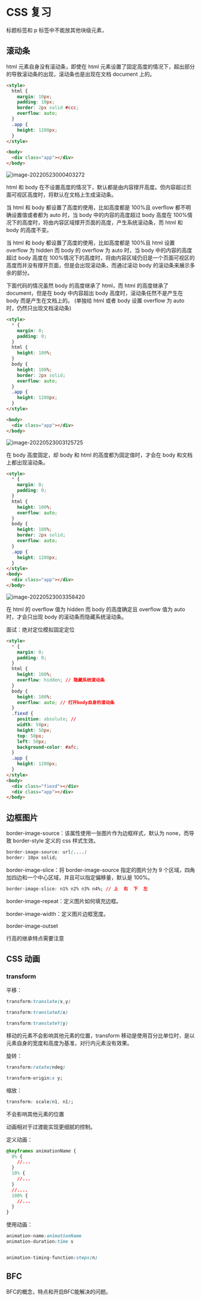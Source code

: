 # CSS 复习

标题标签和 p 标签中不能放其他块级元素，

## 滚动条

html 元素自身没有滚动条，即使在 html 元素设置了固定高度的情况下，超出部分的导致滚动条的出现，滚动条也是出现在文档 document 上的。

```html
<style>
  html {
    margin: 10px;
    padding: 10px;
    border: 2px solid #ccc;
    overflow: auto;
  }
  .app {
    height: 1200px;
  }
</style>

<body>
  <div class="app"></div>
</body>
```

![image-20220523000403272](..\typora-user-images\image-20220523000403272.png)

html 和 body 在不设置高度的情况下，默认都是由内容撑开高度。但内容超过页面可视区高度时，将默认在文档上生成滚动条。

当 html 和 body 都设置了高度的使用，比如高度都是 100%且 overflow 都不明确设置值或者都为 auto 时，当 body 中的内容的高度超过 body 高度在 100%情况下的高度时，将由内容区域撑开页面的高度，产生系统滚动条，而 html 和 body 的高度不变。

当 html 和 body 都设置了高度的使用，比如高度都是 100%且 html 设置 overflow 为 hidden 而 body 的 overflow 为 auto 时，当 body 中的内容的高度超过 body 高度在 100%情况下的高度时，将由内容区域仍旧是一个页面可视区的高度而并没有撑开页面，但是会出现滚动条，而通过滚动 body 的滚动条来展示多余的部分。

下面代码的情况虽然 body 的高度继承了 html，而 html 的高度继承了 document，但是在 body 中内容超出 body 高度时，滚动条任然不是产生在 body 而是产生在文档上的。 (单独给 html 或者 body 设置 overflow 为 auto 时，仍然只出现文档滚动条)

```html
<style>
  * {
    margin: 0;
    padding: 0;
  }
  html {
    height: 100%;
  }
  body {
    height: 100%;
    border: 2px solid;
    overflow: auto;
  }
  .app {
    height: 1200px;
  }
</style>

<body>
  <div class="app"></div>
</body>
```

![image-20220523003125725](..\typora-user-images\image-20220523003125725.png)

在 body 高度固定，却 body 和 html 的高度都为固定值时，才会在 body 和文档上都出现滚动条。

```html
<style>
  * {
    margin: 0;
    padding: 0;
  }
  html {
    height: 100%;
    overflow: auto;
  }
  body {
    height: 100%;
    border: 2px solid;
    overflow: auto;
  }
  .app {
    height: 1200px;
  }
</style>
<body>
  <div class="app"></div>
</body>
```

![image-20220523003358420](..\typora-user-images\image-20220523003358420.png)

在 html 的 overflow 值为 hidden 而 body 的高度确定且 overflow 值为 auto 时，才会只出现 body 的滚动条而隐藏系统滚动条。

面试：绝对定位模拟固定定位

```html
<style>
  * {
    margin: 0;
    padding: 0;
  }
  html {
    height: 100%;
    overflow: hidden; // 隐藏系统滚动条
  }
  body {
    height: 100%;
    overflow: auto; // 打开body自身的滚动条
  }
  .fiexd {
    position: absolute; //
    width: 50px;
    height: 50px;
    top: 50px;
    left: 50px;
    background-color: #afc;
  }
  .app {
    height: 1200px;
  }
</style>
<body>
  <div class="fiexd"></div>
  <div class="app"></div>
</body>
```

## 边框图片

border-image-source：该属性使用一张图片作为边框样式，默认为 none，而导致 border-style 定义的 css 样式生效。

```css
border-image-source: url(....)
border: 10px solid;
```

border-image-slice：将 border-image-source 指定的图片分为 9 个区域，四角加四边和一个中心区域，并且可以指定偏移量，默认是 100%。

```css
border-image-slice: n1% n2% n3% n4%; // 上  右  下  左
```

border-image-repeat：定义图片如何填充边框。

border-image-width：定义图片边框宽度。

border-image-outset

行高的继承特点需要注意

## CSS 动画

### transform

平移：

```css
transform:translate(x,y)

transform:translateX(x)

transform:translateY(y)
```

移动的元素不会影响其他元素的位置，transform 移动是使用百分比单位时，是以元素自身的宽度和高度为基准，对行内元素没有效果。

旋转：

```css
transform:ratate(ndeg)

transform-origin:x y;
```

缩放：

```css
transform: scale(n1, n1);
```

不会影响其他元素的位置

动画相对于过渡能实现更细腻的控制。

定义动画：

```css
@keyframes animationName {
  0% {
    //...
  }
  10% {
    //...
  }
  //....
  100% {
    //...
  }
}
```

使用动画：

```css
animation-name:animationName
animation-duration:time s


animation-timing-function:steps(n)
```



## BFC

BFC的概念，特点和开启BFC能解决的问题。



